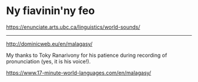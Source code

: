 # Ny fiavinin'ny feo


https://enunciate.arts.ubc.ca/linguistics/world-sounds/

---

http://dominicweb.eu/en/malagasy/

My thanks to Toky Ranarivony for his patience during recording of pronunciation (yes, it is his voice!).

https://www.17-minute-world-languages.com/en/malagasy/

